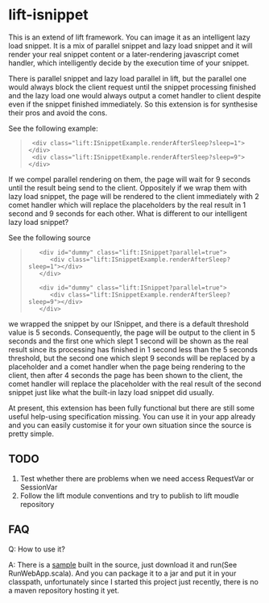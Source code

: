 lift-isnippet
=============

This is an extend of lift framework. You can image it as an intelligent lazy
load snippet. It is a mix of parallel snippet and lazy load snippet and it will
render your real snippet content or a later-rendering javascript comet handler,
which intelligently decide by the execution time of your snippet.

There is parallel snippet and lazy load parallel in lift, but the parallel one
would always block the client request until the snippet processing finished and
the lazy load one would always output a comet handler to client despite even if
the snippet finished immediately. So this extension is for synthesise their pros
and avoid the cons.

See the following example:

>      <div class="lift:ISnippetExample.renderAfterSleep?sleep=1"></div>
>      <div class="lift:ISnippetExample.renderAfterSleep?sleep=9"></div>

If we compel parallel rendering on them, the page will wait for 9 seconds until
the result being send to the client. Oppositely if we wrap them with lazy load
snippet, the page will be rendered to the client immediately with 2 comet handler
which will replace the placeholders by the real result in 1 second and 9 seconds
for each other. What is different to our intelligent lazy load snippet?

See the following source

>        <div id="dummy" class="lift:ISnippet?parallel=true">
>           <div class="lift:ISnippetExample.renderAfterSleep?sleep=1"></div>
>        </div>
>         
>        <div id="dummy" class="lift:ISnippet?parallel=true">
>           <div class="lift:ISnippetExample.renderAfterSleep?sleep=9"></div>
>        </div>

we wrapped the snippet by our ISnippet, and there is a default threshold value is
5 seconds. Consequently, the page will be output to the client in 5 seconds and the
first one which slept 1 second will be shown as the real result since its processing
has finished in 1 second less than the 5 seconds threshold, but the second one which
slept 9 seconds will be replaced by a placeholder and a comet handler when the page
being rendering to the client, then after 4 seconds the page has been shown to the
client, the comet handler will replace the placeholder with the real result of the
second snippet just like what the built-in lazy load snippet did usually. 

At present, this extension has been fully functional but there are still some useful
help-using specification missing. You can use it in your app already and you can easily
customise it for your own situation since the source is pretty simple.  

TODO
---
 1. Test whether there are problems when we need access RequestVar or SessionVar
 2. Follow the lift module conventions and try to publish to lift moudle repository 

FAQ
---

Q: How to use it?

A: There is a [sample](/github.com/xzer/lift-isnippet/blob/master/example/src/main/webapp/index.html)
built in the source, just download it and run(See RunWebApp.scala). And you can package it
to a jar and put it in your classpath, unfortunately since I started this project just recently,
there is no a maven repository hosting it yet.